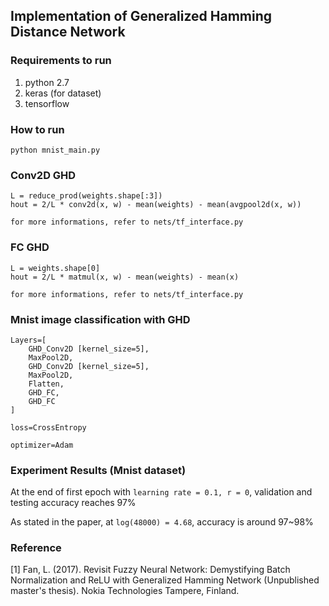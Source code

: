 ## Implementation of Generalized Hamming Distance Network

### Requirements to run
1. python 2.7
2. keras (for dataset)
3. tensorflow

### How to run
```
python mnist_main.py
```

### Conv2D GHD
```
L = reduce_prod(weights.shape[:3])
hout = 2/L * conv2d(x, w) - mean(weights) - mean(avgpool2d(x, w))

for more informations, refer to nets/tf_interface.py
```

### FC GHD
```
L = weights.shape[0]
hout = 2/L * matmul(x, w) - mean(weights) - mean(x)

for more informations, refer to nets/tf_interface.py
```

### Mnist image classification with GHD
```
Layers=[
    GHD_Conv2D [kernel_size=5],
    MaxPool2D,
    GHD_Conv2D [kernel_size=5],
    MaxPool2D,
    Flatten,
    GHD_FC,
    GHD_FC
]

loss=CrossEntropy

optimizer=Adam
```

### Experiment Results (Mnist dataset)
At the end of first epoch with `learning rate = 0.1, r = 0`, validation and testing accuracy reaches 97%

As stated in the paper, at `log(48000) = 4.68`, accuracy is around 97~98%

### Reference
[1] Fan, L. (2017). Revisit Fuzzy Neural Network: Demystifying Batch Normalization and ReLU with Generalized Hamming Network (Unpublished master's thesis). Nokia Technologies Tampere, Finland.